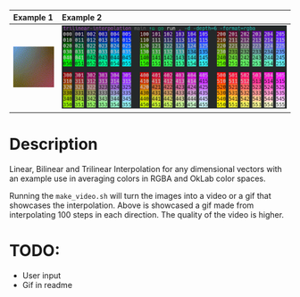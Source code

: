 
| Example 1 | Example 2 |
|:- |:- |
|![example](https://github.com/eitanoid/Trilinear-Interpolation/blob/main/showcase/output.gif) | ![Example2](https://github.com/eitanoid/Trilinear-Interpolation/blob/main/showcase/ansi%20example.png)|

# Description
Linear, Bilinear and Trilinear Interpolation for any dimensional vectors with an example use in averaging colors in RGBA and OkLab color spaces.

Running the `make_video.sh` will turn the images into a video or a gif that showcases the interpolation. Above is showcased a gif made from interpolating 100 steps in each direction. The quality of the video is higher.



# TODO:
- User input
- Gif in readme

